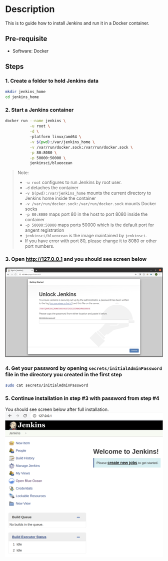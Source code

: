 # Description

This is to guide how to install Jenkins and run it in a Docker container.

## Pre-requisite

* Software: Docker

## Steps

### 1. Create a folder to hold Jenkins data

```bash
mkdir jenkins_home
cd jenkins_home
```

### 2. Start a Jenkins container

```bash
docker run --name jenkins \
           -u root \
           -d \
           –platform linux/amd64 \
           -v $(pwd):/var/jenkins_home \
           -v /var/run/docker.sock:/var/run/docker.sock \
           -p 80:8080 \
           -p 50000:50000 \
           jenkinsci/blueocean
```

> Note:
>
> * `-u root` configures to run Jenkins by root user.
> * `-d` detaches the container
> * `-v $(pwd):/var/jenkins_home` mounts the current directory to Jenkins home inside the container
> * `-v /var/run/docker.sock:/var/run/docker.sock` mounts Docker socks
> * `-p 80:8080` maps port 80 in the host to port 8080 inside the container
> * `-p 50000:50000` maps ports 50000 which is the default port for angent registration
> * `jenkinsci/blueocean` is the image maintained by `jenkinsci`.
> * If you have error with port 80, please change it to 8080 or other port numbers.

### 3. Open <http://127.0.0.1> and you should see screen below

![Alt text](images/docker-install-01.png?raw=true)

### 4. Get your password by opening `secrets/initialAdminPassword` file in the directory you created in the first step

```bash
sudo cat secrets/initialAdminPassword
```

### 5. Continue installation in step #3 with password from step #4

You should see screen below after full installation.
![Alt text](images/docker-install-02.png?raw=true)
